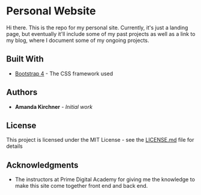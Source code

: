 # Personal Website

Hi there. This is the repo for my personal site. Currently, it's just a landing page, but eventually it'll include some of my past projects as well as a link to my blog, where I document some of my ongoing projects.

## Built With

* [Bootstrap 4](https://getbootstrap.com/) - The CSS framework used


## Authors

* **Amanda Kirchner** - *Initial work*

## License

This project is licensed under the MIT License - see the [LICENSE.md](LICENSE.md) file for details

## Acknowledgments

* The instructors at Prime Digital Academy for giving me the knowledge to make this site come together front end and back end.
